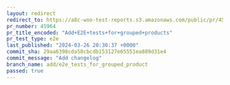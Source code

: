 ```yaml
---
layout: redirect
redirect_to: https://a8c-woo-test-reports.s3.amazonaws.com/public/pr/45964/e2e/index.html
pr_number: 45964
pr_title_encoded: "Add+E2E+tests+for+grouped+products"
pr_test_type: e2e
last_published: "2024-03-26 20:30:37 +0000"
commit_sha: 29aa6398cda58cbcdb153127e65551ea889d31e4
commit_message: "Add changelog"
branch_name: add/e2e_tests_for_grouped_product
passed: true
---
```

